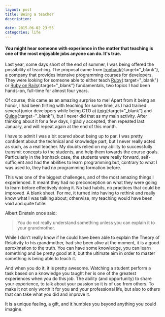 ```yaml
---
layout: post
title: Being a teacher
description:

date: 2015-06-02 23:55
categories: life
---
```


#### You might hear someone with experience in the matter that teaching is one of the most enjoyable jobs anyone can do. It's true.

Last year, some days short of the end of summer, I was being offered the possibility of teaching. The proposal came from [Ironhack](http://ironhack.com/en/){:target="_blank"}, a company that provides intensive programming courses for developers. They were looking for someone able to either teach [Ruby](https://www.ruby-lang.org/en/){:target="_blank"} or [Ruby on Rails](http://rubyonrails.org/){:target="_blank"} fundamentals, two topics I had been hands-on, full-time for almost four years.

Of course, this came as an amazing surprise to me! Apart from it being an honor, I had been flirting with teaching for some time, as I had trained several junior developers while being CTO at [itnig](http://itnig.net){:target="_blank"} and [Quipu](https://getquipu.com){:target="_blank"}, but I never did that as my main activity. After thinking about it for a few days, I gladly accepted, then repeated last January, and will repeat again at the end of this month.

I have to admit I was a bit scared about being up to par. I was pretty confident about the technical and knowledge part, but I never really acted as such, as a real teacher. My doubts relied on my ability to successfully transmit concepts to the students, and help them towards the course goals. Particularly in the Ironhack case, the students were really forward, self-sufficient and had the abilities to learn programming but, contrary to what I was used to, they had no programming formation before.

This was one of the biggest challenges, and of the most amazing things I experienced. It meant they had no preconception on what they were going to learn before effectively doing it. No bad habits, no practices that could be improved. A blank sheet. For me, it turned into having to rethink and really know what I was talking about; otherwise, my teaching would have been void and quite futile.

Albert Einstein once said:

> You do not really understand something unless you can explain it to your grandmother.

While I don't really know if he could have been able to explain the Theory of Relativity to his grandmother, had she been alive at the moment, it is a good aproximation to the truth. You can have some knowledge, you can learn something and be pretty good at it, but the ultimate aim in order to master something is being able to teach it.

And when you do it, it is pretty awesome. Watching a student perform a task based on a knowledge you taught her is one of the greatest experiences when you do this job. The ability (and opportunity) to share your experience, to talk about your passion so it is of use from others. To make it not only worth it for you and your professional life, but also to others that can take what you did and improve it.

It is a unique feeling, a gift, and it humbles you beyond anything you could imagine.
